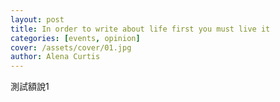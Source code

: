 ```yaml
---
layout: post
title: In order to write about life first you must live it
categories: [events, opinion]
cover: /assets/cover/01.jpg
author: Alena Curtis
---
```


測試額說1
